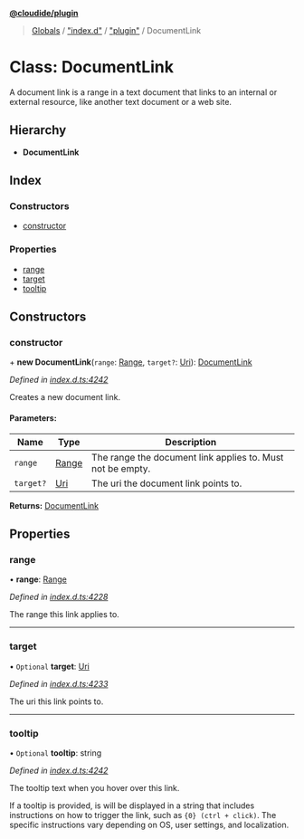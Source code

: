 **[@cloudide/plugin](../README.md)**

> [Globals](../README.md) / ["index.d"](../modules/_index_d_.md) / ["plugin"](../modules/_index_d_._plugin_.md) / DocumentLink

# Class: DocumentLink

A document link is a range in a text document that links to an internal or external resource, like another
text document or a web site.

## Hierarchy

* **DocumentLink**

## Index

### Constructors

* [constructor](_index_d_._plugin_.documentlink.md#constructor)

### Properties

* [range](_index_d_._plugin_.documentlink.md#range)
* [target](_index_d_._plugin_.documentlink.md#target)
* [tooltip](_index_d_._plugin_.documentlink.md#tooltip)

## Constructors

### constructor

\+ **new DocumentLink**(`range`: [Range](_index_d_._plugin_.range.md), `target?`: [Uri](_index_d_._plugin_.uri.md)): [DocumentLink](_index_d_._plugin_.documentlink.md)

*Defined in [index.d.ts:4242](https://github.com/shuyaqian/cloudide-plugin-api/blob/9d985be/index.d.ts#L4242)*

Creates a new document link.

#### Parameters:

Name | Type | Description |
------ | ------ | ------ |
`range` | [Range](_index_d_._plugin_.range.md) | The range the document link applies to. Must not be empty. |
`target?` | [Uri](_index_d_._plugin_.uri.md) | The uri the document link points to.  |

**Returns:** [DocumentLink](_index_d_._plugin_.documentlink.md)

## Properties

### range

•  **range**: [Range](_index_d_._plugin_.range.md)

*Defined in [index.d.ts:4228](https://github.com/shuyaqian/cloudide-plugin-api/blob/9d985be/index.d.ts#L4228)*

The range this link applies to.

___

### target

• `Optional` **target**: [Uri](_index_d_._plugin_.uri.md)

*Defined in [index.d.ts:4233](https://github.com/shuyaqian/cloudide-plugin-api/blob/9d985be/index.d.ts#L4233)*

The uri this link points to.

___

### tooltip

• `Optional` **tooltip**: string

*Defined in [index.d.ts:4242](https://github.com/shuyaqian/cloudide-plugin-api/blob/9d985be/index.d.ts#L4242)*

The tooltip text when you hover over this link.

If a tooltip is provided, is will be displayed in a string that includes instructions on how to
trigger the link, such as `{0} (ctrl + click)`. The specific instructions vary depending on OS,
user settings, and localization.
